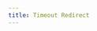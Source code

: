 ```yaml
---
title: Timeout Redirect
---
```


<script>
	setTimeout( function() {
		document.location = 'https://www.google.com';
	}, 2000 );
</script>
